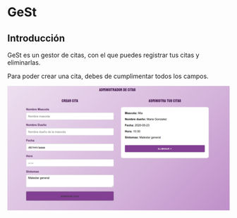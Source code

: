 
# GeSt

## Introducción

GeSt es un gestor de citas, con el que puedes registrar tus citas y eliminarlas.


Para poder crear una cita, debes de cumplimentar todos los campos.

![GeSt](.landing.png)